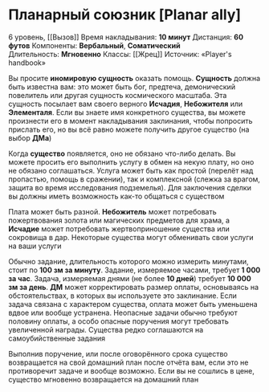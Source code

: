 # Планарный союзник [Planar ally]
6 уровень, [[Вызов]]
Время накладывания: **10 минут**
Дистанция: **60 футов**
Компоненты: **Вербальный**, **Соматический**
Длительность: **Мгновенно**
Классы: [[Жрец]]
Источник: «Player's handbook»

Вы просите **иномировую сущность** оказать помощь. **Сущность** должна быть известна вам: это может быть бог, предтеча, демонический повелитель или другая сущность космического масштаба. Эта сущность посылает вам своего верного **Исчадия**, **Небожителя** или **Элементаля**. Если вы знаете имя конкретного существа, вы можете произнести его в момент накладывания заклинания, чтобы попросить прислать его, но вы всё равно можете получить другое существо (на выбор **ДМа**)

Когда **существо** появляется, оно не обязано что-либо делать. Вы можете просить его выполнить услугу в обмен на некую плату, но оно не обязано соглашаться. Услуга может быть как простой (перелёт над пропастью, помощь в сражении), так и комплексной (слежка за врагом, защита во время исследования подземелья). Для заключения сделки вы должны иметь возможность как-то общаться с существом

Плата может быть разной. **Небожитель** может потребовать пожертвования золота или магических предметов для храма, а **Исчадие** может потребовать жертвоприношение существа или сокровища в дар. Некоторые существа могут обменивать свои услуги на ваши услуги

Обычно задание, длительность которого можно измерить минутами, стоит по **100 зм за минуту**. Задание, измеряемое часами, требует **1 000 за час**. Задача, измеряемая днями (не более **10 дней**) требует **10 000 зм за день**. **ДМ** может корректировать размер оплаты, основываясь на обстоятельствах, в которых вы используете это заклинание. Если задача связана с характером существа, оплата может быть уменьшена вдвое или вообще устранена. Неопасные задачи обычно требуют половину оплаты, а особо опасные поручения могут требовать увеличенной награды. Существа редко соглашаются на самоубийственные задания

Выполнив поручение, или после оговорённого срока существо возвращается на свой домашний план после отчёта вам, если это не противоречит задаче и вообще возможно. Если вы не сошлись в цене, существо мгновенно возвращается на домашний план